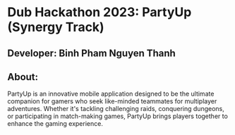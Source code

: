 # Dub Hackathon 2023: PartyUp (Synergy Track)

## Developer: Binh Pham Nguyen Thanh

## About: 
PartyUp is an innovative mobile application designed to be the ultimate companion for gamers who seek like-minded teammates for multiplayer adventures. Whether it's tackling challenging raids, conquering dungeons, or participating in match-making games, PartyUp brings players together to enhance the gaming experience.



